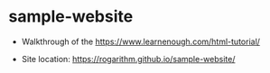 # sample-website

* Walkthrough of the https://www.learnenough.com/html-tutorial/

* Site location: https://rogarithm.github.io/sample-website/
